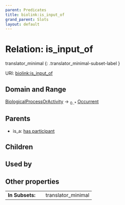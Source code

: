 ```yaml
---
parent: Predicates
title: biolink:is_input_of
grand_parent: Slots
layout: default
---
```


# Relation: is_input_of

translator_minimal
{: .translator_minimal-subset-label }




URI: [biolink:is_input_of](https://w3id.org/biolink/vocab/is_input_of)

## Domain and Range

[BiologicalProcessOrActivity](BiologicalProcessOrActivity.md) ->  <sub>0..*</sub> [Occurrent](Occurrent.md)

## Parents

 *  is_a: [has participant](has_participant.md)

## Children


## Used by


## Other properties

|  |  |  |
| --- | --- | --- |
| **In Subsets:** | | translator_minimal |

